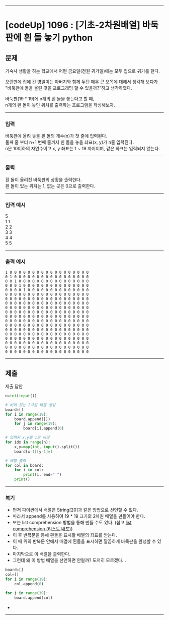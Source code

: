 
---

# [codeUp] 1096 : [기초-2차원배열] 바둑판에 흰 돌 놓기 python


## 문제
기숙사 생활을 하는 학교에서 어떤 금요일(전원 귀가일)에는 모두 집으로 귀가를 한다.

오랜만에 집에 간 영일이는 아버지와 함께 두던 매우 큰 오목에 대해서 생각해 보다가    
"바둑판에 돌을 올린 것을 프로그래밍 할 수 있을까?"하고 생각하였다.

바둑판(19 * 19)에 n개의 흰 돌을 놓는다고 할 때,     
n개의 흰 돌이 놓인 위치를 출력하는 프로그램을 작성해보자.






---
### 입력 

바둑판에 올려 놓을 흰 돌의 개수(n)가 첫 줄에 입력된다.      
둘째 줄 부터 n+1 번째 줄까지 힌 돌을 놓을 좌표(x, y)가 n줄 입력된다.        
n은 10이하의 자연수이고 x, y 좌표는 1 ~ 19 까지이며, 같은 좌표는 입력되지 않는다.

---
### 출력   

흰 돌이 올려진 바둑판의 상황을 출력한다.    
흰 돌이 있는 위치는 1, 없는 곳은 0으로 출력한다.


---
### 입력 예시

5   
1 1     
2 2     
3 3     
4 4     
5 5

---
### 출력 예시
```
1 0 0 0 0 0 0 0 0 0 0 0 0 0 0 0 0 0 0
0 1 0 0 0 0 0 0 0 0 0 0 0 0 0 0 0 0 0
0 0 1 0 0 0 0 0 0 0 0 0 0 0 0 0 0 0 0
0 0 0 1 0 0 0 0 0 0 0 0 0 0 0 0 0 0 0
0 0 0 0 1 0 0 0 0 0 0 0 0 0 0 0 0 0 0
0 0 0 0 0 0 0 0 0 0 0 0 0 0 0 0 0 0 0
0 0 0 0 0 0 0 0 0 0 0 0 0 0 0 0 0 0 0
0 0 0 0 0 0 0 0 0 0 0 0 0 0 0 0 0 0 0
0 0 0 0 0 0 0 0 0 0 0 0 0 0 0 0 0 0 0
0 0 0 0 0 0 0 0 0 0 0 0 0 0 0 0 0 0 0
0 0 0 0 0 0 0 0 0 0 0 0 0 0 0 0 0 0 0
0 0 0 0 0 0 0 0 0 0 0 0 0 0 0 0 0 0 0
0 0 0 0 0 0 0 0 0 0 0 0 0 0 0 0 0 0 0
0 0 0 0 0 0 0 0 0 0 0 0 0 0 0 0 0 0 0
0 0 0 0 0 0 0 0 0 0 0 0 0 0 0 0 0 0 0
0 0 0 0 0 0 0 0 0 0 0 0 0 0 0 0 0 0 0
0 0 0 0 0 0 0 0 0 0 0 0 0 0 0 0 0 0 0
0 0 0 0 0 0 0 0 0 0 0 0 0 0 0 0 0 0 0
0 0 0 0 0 0 0 0 0 0 0 0 0 0 0 0 0 0 0
```
---
제출
---
제출 답안
```python
n=int(input())

# 비어 있는 2차원 배열 생성
board=[]
for i in range(19):
    board.append([])
    for j in range(19):
        board[i].append(0)

# 입력된 x,y를 1로 바꿈
for idx in range(n):
    x,y=map(int, input().split())
    board[x-1][y-1]=1

# 배열 출력
for col in board:
    for i in col:
        print(i, end=" ")
    print()
```



---
### 복기
* 먼저 파이썬에서 배열은 String[20]과 같은 방법으로 선언할 수 없다.
* 따라서 append를 사용하여 19 * 19 크기의 2차원 배열을 만들어야 한다.
* 또는 list comprehension 방법을 통해 만들 수도 있다. (참고 [list comprehension (리스트 내포)](https://blog.teamtreehouse.com/python-single-line-loops))
* 이 후 반복문을 통해 흰돌을 표시할 배열의 좌표를 받는다.
* 이 때 위의 반복문 안에서 배열에 흰돌을 표시하면 깔끔하게 바둑판을 완성할 수 있다.
* 마지막으로 이 배열을 출력한다.
* 그런데 왜 이 방법 배열을 선언하면 안될까? 도저히 모르겠다...
```python
board=[]
col=[]
for i in range(19):
    col.append(0)

for j in range(19):
    board.append(col)
```

* 
---
